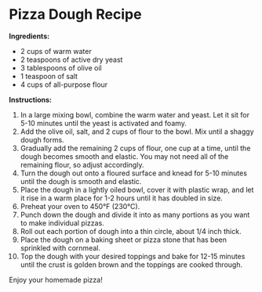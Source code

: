 # Pizza Dough Recipe

**Ingredients:**

* 2 cups of warm water
* 2 teaspoons of active dry yeast
* 3 tablespoons of olive oil
* 1 teaspoon of salt
* 4 cups of all-purpose flour

**Instructions:**

1. In a large mixing bowl, combine the warm water and yeast. Let it sit for 5-10 minutes until the yeast 
is activated and foamy.
2. Add the olive oil, salt, and 2 cups of flour to the bowl. Mix until a shaggy dough forms.
3. Gradually add the remaining 2 cups of flour, one cup at a time, until the dough becomes smooth and 
elastic. You may not need all of the remaining flour, so adjust accordingly.
4. Turn the dough out onto a floured surface and knead for 5-10 minutes until the dough is smooth and 
elastic.
5. Place the dough in a lightly oiled bowl, cover it with plastic wrap, and let it rise in a warm place 
for 1-2 hours until it has doubled in size.
6. Preheat your oven to 450°F (230°C).
7. Punch down the dough and divide it into as many portions as you want to make individual pizzas.
8. Roll out each portion of dough into a thin circle, about 1/4 inch thick.
9. Place the dough on a baking sheet or pizza stone that has been sprinkled with cornmeal.
10. Top the dough with your desired toppings and bake for 12-15 minutes until the crust is golden brown 
and the toppings are cooked through.

Enjoy your homemade pizza!